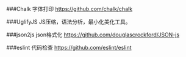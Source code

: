 ###Chalk
字体打印
https://github.com/chalk/chalk

###UglifyJS
JS压缩，语法分析，最小化美化工具。


###json2js
json格式化
https://github.com/douglascrockford/JSON-js

###eslint
代码检查
https://github.com/eslint/eslint